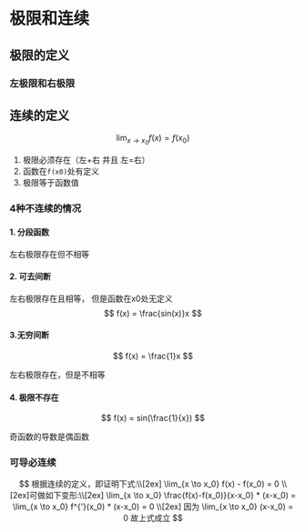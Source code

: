 # 极限和连续

## 极限的定义



### 左极限和右极限



## 连续的定义

$$
\lim_{x \to x_0} f(x) = f(x_0)
$$

1. 极限必须存在（左+右 并且 左=右）
2. 函数在`f(x0)`处有定义
3. 极限等于函数值

### 4种不连续的情况

#### 1. 分段函数

左右极限存在但不相等

#### 2. 可去间断

左右极限存在且相等， 但是函数在x0处无定义
$$
f(x) = \frac{sin(x)}x
$$

#### 3.无穷间断

$$
f(x) = \frac{1}x
$$



左右极限存在，但是不相等

#### 4. 极限不存在

$$
f(x) = sin(\frac{1}{x})
$$



奇函数的导数是偶函数



### 可导必连续

$$
根据连续的定义，即证明下式:\\[2ex]
\lim_{x \to x_0} f(x) - f(x_0) = 0
\\[2ex]可做如下变形:\\[2ex]
\lim_{x \to x_0} \frac{f(x)-f(x_0)}{x-x_0} * (x-x_0) = \lim_{x \to x_0} f^{'}(x_0) * (x-x_0) = 0
\\[2ex] 因为 \lim_{x \to x_0} (x-x_0)  = 0 故上式成立
$$





